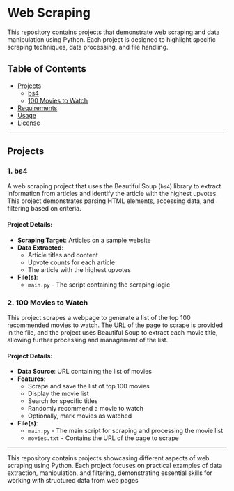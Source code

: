 # Web Scraping

This repository contains projects that demonstrate web scraping and data manipulation using Python. Each project is designed to highlight specific scraping techniques, data processing, and file handling.

## Table of Contents
- [Projects](#projects)
  - [bs4](#bs4)
  - [100 Movies to Watch](#100-movies-to-watch)
- [Requirements](#requirements)
- [Usage](#usage)
- [License](#license)

---

## Projects

### 1. bs4
A web scraping project that uses the Beautiful Soup (`bs4`) library to extract information from articles and identify the article with the highest upvotes. This project demonstrates parsing HTML elements, accessing data, and filtering based on criteria.

#### Project Details:
- **Scraping Target**: Articles on a sample website
- **Data Extracted**:
  - Article titles and content
  - Upvote counts for each article
  - The article with the highest upvotes
- **File(s)**: 
  - `main.py` - The script containing the scraping logic

### 2. 100 Movies to Watch
This project scrapes a webpage to generate a list of the top 100 recommended movies to watch. The URL of the page to scrape is provided in the file, and the project uses Beautiful Soup to extract each movie title, allowing further processing and management of the list.

#### Project Details:
- **Data Source**: URL containing the list of movies
- **Features**:
  - Scrape and save the list of top 100 movies
  - Display the movie list
  - Search for specific titles
  - Randomly recommend a movie to watch
  - Optionally, mark movies as watched
- **File(s)**:
  - `main.py` - The main script for scraping and processing the movie list
  - `movies.txt` - Contains the URL of the page to scrape

---

This repository contains projects showcasing different aspects of web scraping using Python. Each project focuses on practical examples of data extraction, manipulation, and filtering, demonstrating essential skills for working with structured data from web pages
